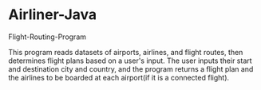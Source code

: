 # Airliner-Java
Flight-Routing-Program

This program reads datasets of airports, airlines, and flight routes, then determines flight plans based on a user's input. The user inputs their start and destination city and country, and the program returns a flight plan and the airlines to be boarded at each airport(if it is a connected flight).
